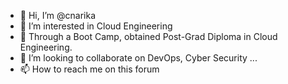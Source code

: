- 👋 Hi, I’m @cnarika
- 👀 I’m interested in Cloud Engineering
- 🌱 Through a Boot Camp, obtained Post-Grad Diploma in Cloud Engineering.
- 💞️ I’m looking to collaborate on DevOps, Cyber Security ...
- 📫 How to reach me on this forum

<!---
cnarika/cnarika is a ✨ special ✨ repository because its `README.md` (this file) appears on your GitHub profile.
You can click the Preview link to take a look at your changes.
--->
